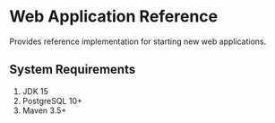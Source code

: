 # Web Application Reference
Provides reference implementation for starting new web applications.

## System Requirements

1. JDK 15
2. PostgreSQL 10+
3. Maven 3.5+
